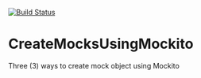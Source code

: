 [![Build Status](https://travis-ci.org/Turreta/CreateMocksUsingMockito.svg?branch=master)](https://travis-ci.org/Turreta/CreateMocksUsingMockito)

# CreateMocksUsingMockito
Three (3) ways to create mock object using Mockito
